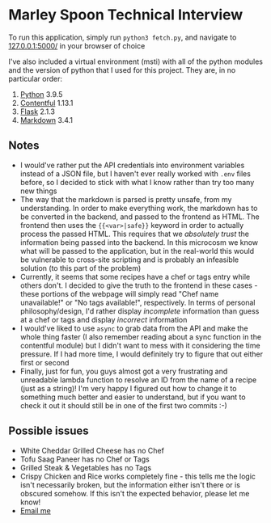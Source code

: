 # Marley Spoon Technical Interview

To run this application, simply run `python3 fetch.py`, and navigate to [127.0.0.1:5000/](http://127.0.0.1:5000/) in your browser of choice

I've also included a virtual environment (msti) with all of the python modules and the version of python that I used for this project. They are, in no particular order:

1. [Python](https://www.python.org/downloads/release/python-395/) 3.9.5
2. [Contentful](https://pypi.org/project/contentful/) 1.13.1
3. [Flask](https://pypi.org/project/Flask/) 2.1.3
4. [Markdown](https://pypi.org/project/Markdown/) 3.4.1

## Notes

* I would've rather put the API credentials into environment variables instead of a JSON file, but I haven't ever really worked with `.env` files before, so I decided to stick with what I know rather than try too many new things
* The way that the markdown is parsed is pretty unsafe, from my understanding. In order to make everything work, the markdown has to be converted in the backend, and passed to the frontend as HTML. The frontend then uses the `{{<var>|safe}}` keyword in order to actually process the passed HTML. This requires that we _absolutely trust_ the information being passed into the backend. In this microcosm we know what will be passed to the application, but in the real-world this would be vulnerable to cross-site scripting and is probably an infeasible solution (to this part of the problem)
* Currently, it seems that some recipes have a chef or tags entry while others don't. I decided to give the truth to the frontend in these cases - these portions of the webpage will simply read "Chef name unavailable!" or "No tags available!", respectively. In terms of personal philosophy/design, I'd rather display _incomplete_ information than guess at a chef or tags and display _incorrect_ information
* I would've liked to use `async` to grab data from the API and make the whole thing faster (I also remember reading about a sync function in the contentful module) but I didn't want to mess with it considering the time pressure. If I had more time, I would definitely try to figure that out either first or second
* Finally, just for fun, you guys almost got a very frustrating and unreadable lambda function to resolve an ID from the name of a recipe (just as a string)! I'm very happy I figured out how to change it to something much better and easier to understand, but if you want to check it out it should still be in one of the first two commits :-)

## Possible issues

* White Cheddar Grilled Cheese has no Chef
* Tofu Saag Paneer has no Chef or Tags
* Grilled Steak & Vegetables has no Tags
* Crispy Chicken and Rice works completely fine - this tells me the logic isn't necessarily broken, but the information either isn't there or is obscured somehow. If this isn't the expected behavior, please let me know!
* [Email me](mailto:jordan.streete@gmail.com)
